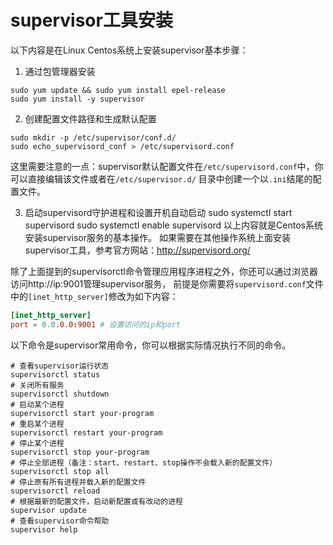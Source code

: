 # supervisor工具安装

以下内容是在Linux Centos系统上安装supervisor基本步骤：

1. 通过包管理器安装

```shell
sudo yum update && sudo yum install epel-release
sudo yum install -y supervisor
```

2. 创建配置文件路径和生成默认配置

```shell
sudo mkdir -p /etc/supervisor/conf.d/
sudo echo_supervisord_conf > /etc/supervisord.conf
```

这里需要注意的一点：supervisor默认配置文件在`/etc/supervisord.conf`中，你可以直接编辑该文件或者在`/etc/supervisor.d/`
目录中创建一个以`.ini`结尾的配置文件。

3. 启动supervisord守护进程和设置开机自动启动
   sudo systemctl start supervisord
   sudo systemctl enable supervisord
   以上内容就是Centos系统安装supervisor服务的基本操作。
   如果需要在其他操作系统上面安装supervisor工具，参考官方网站：http://supervisord.org/

除了上面提到的supervisorctl命令管理应用程序进程之外，你还可以通过浏览器访问http://ip:9001管理supervisor服务，
前提是你需要将`supervisord.conf`文件中的`[inet_http_server]`修改为如下内容：

```toml
[inet_http_server]
port = 0.0.0.0:9001 # 设置访问的ip和port
```

以下命令是supervisor常用命令，你可以根据实际情况执行不同的命令。

```shell
# 查看supervisor运行状态
supervisorctl status
# 关闭所有服务
supervisorctl shutdown
# 启动某个进程
supervisorctl start your-program
# 重启某个进程
supervisorctl restart your-program
# 停止某个进程
supervisorctl stop your-program
# 停止全部进程（备注：start、restart、stop操作不会载入新的配置文件）
supervisorctl stop all
# 停止原有所有进程并载入新的配置文件
supervisorctl reload
# 根据最新的配置文件，启动新配置或有改动的进程
supervisor update
# 查看supervisor命令帮助
supervisor help
```
